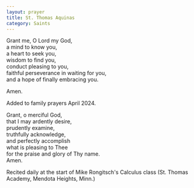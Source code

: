 ```yaml
---
layout: prayer
title: St. Thomas Aquinas
category: Saints
---
```

Grant me, O Lord my God,  
a mind to know you,  
a heart to seek you,  
wisdom to find you,  
conduct pleasing to you,  
faithful perseverance in waiting for you,  
and a hope of finally embracing you.  

Amen.

<span class="muted small">Added to family prayers April 2024.</span>

Grant, o merciful God,  
that I may ardently desire,  
prudently examine,  
truthfully acknowledge,  
and perfectly accomplish  
what is pleasing to Thee  
for the praise and glory of Thy name.  
Amen.  

<span class="muted small">Recited daily at the start of Mike Rongitsch's Calculus class (St. Thomas Academy, Mendota Heights, Minn.)</span>